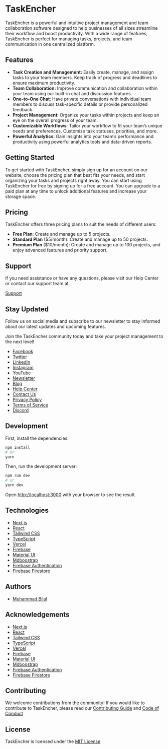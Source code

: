 # TaskEncher

TaskEncher is a powerful and intuitive project management and team collaboration software designed to help businesses of all sizes streamline their workflow and boost productivity. With a wide range of features, TaskEncher is perfect for managing tasks, projects, and team communication in one centralized platform.

## Features
- **Task Creation and Management:** Easily create, manage, and assign tasks to your team members. Keep track of progress and deadlines to ensure maximum productivity.
- **Team Collaboration:** Improve communication and collaboration within your team using our built-in chat and discussion features.
- **One-to-One Chat**: Have private conversations with individual team members to discuss task-specific details or provide personalized feedback.
- **Project Management**: Organize your tasks within projects and keep an eye on the overall progress of your team.
- **Customizable Workflows**: Tailor your workflow to fit your team’s unique needs and preferences. Customize task statuses, priorities, and more.
- **Powerful Analytics**: Gain insights into your team’s performance and productivity using powerful analytics tools and data-driven reports.

## Getting Started
To get started with TaskEncher, simply sign up for an account on our website, choose the pricing plan that best fits your needs, and start organizing your tasks and projects right away.
You can start using TaskEncher for free by signing up for a free account. You can upgrade to a paid plan at any time to unlock additional features and increase your storage space.

## Pricing
TaskEncher offers three pricing plans to suit the needs of different users:

- **Free Plan**: Create and manage up to 5 projects.
- **Standard Plan** ($5/month): Create and manage up to 50 projects.
- **Premium Plan** ($10/month): Create and manage up to 100 projects, and enjoy advanced features and priority support.

## Support
If you need assistance or have any questions, please visit our Help Center or contact our support team at 
<!-- Converit it to mail -->
[Support](mailto:"bilalmohib7896@gmail.com")

## Stay Updated
Follow us on social media and subscribe to our newsletter to stay informed about our latest updates and upcoming features.

Join the TaskEncher community today and take your project management to the next level!

- [Facebook](https://www.facebook.com/taskencher)
- [Twitter](https://twitter.com/taskencher)
- [LinkedIn](https://www.linkedin.com/company/taskencher)
- [Instagram](https://www.instagram.com/taskencher)
- [YouTube](https://www.youtube.com/channel/UCZQY5YQZ7ZQZ7ZQZ7ZQZ7ZQ)
- [Newsletter](https://taskencher.us20.list-manage.com/subscribe?u=3e1b0e1b0e1b0e1b0e1b0e1b0&id=3e1b0e1b0e1b0e1b0e1b0e1b0)
- [Blog](https://taskencher.com/blog)
- [Help Center](https://taskencher.com/help)
- [Contact Us](mailto:"support@taskencher.com")
- [Privacy Policy](https://taskencher.com/privacy-policy)
- [Terms of Service](https://taskencher.com/terms-of-service)
- [Discord](https://discord.gg/3e1b0e1b0e1b0e1b0e1b0e1b0)

## Development
First, install the dependencies:
```bash
npm install
# or
yarn
```

Then, run the development server:
```bash
npm run dev
# or
yarn dev
```

Open [http://localhost:3000](http://localhost:3000) with your browser to see the result.

## Technologies
- [Next.js](https://nextjs.org/)
- [React](https://reactjs.org/)
- [Tailwind CSS](https://tailwindcss.com/)
- [TypeScript](https://www.typescriptlang.org/)
- [Vercel](https://vercel.com/)
- [Firebase](https://firebase.google.com/)
- [Material UI](https://material-ui.com/)
- [Mdboostrap](https://mdbootstrap.com/)
- [Firebase Authentication](https://firebase.google.com/docs/auth)
- [Firebase Firestore](https://firebase.google.com/docs/firestore)

## Authors
- [Muhammad Bilal](https://github.com/Muhammad-Bilal-7896/)

## Acknowledgements
- [Next.js](https://nextjs.org/)
- [React](https://reactjs.org/)
- [Tailwind CSS](https://tailwindcss.com/)
- [TypeScript](https://www.typescriptlang.org/)
- [Vercel](https://vercel.com/)
- [Firebase](https://firebase.google.com/)
- [Material UI](https://material-ui.com/)
- [Mdboostrap](https://mdbootstrap.com/)
- [Firebase Authentication](https://firebase.google.com/docs/auth)
- [Firebase Firestore](https://firebase.google.com/docs/firestore)

## Contributing
We welcome contributions from the community! If you would like to contribute to TaskEncher, please read our [Contributing Guide](https://github.com/taskencher/taskencher/blob/main/CONTRIBUTING.md) and [Code of Conduct](https://github.com/taskencher/taskencher/blob/main/CODE_OF_CONDUCT.md)

## License
TaskEncher is licensed under the [MIT License](https://github.com/taskencher/taskencher/blob/main/LICENSE)
